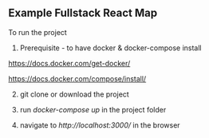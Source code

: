 ## Example Fullstack React Map

To run the project

 1. Prerequisite - to have docker & docker-compose install
 
 https://docs.docker.com/get-docker/
 
 https://docs.docker.com/compose/install/
 
 2. git clone or download the project
 
 3. run *docker-compose up* in the project folder
 
 4. navigate to *http://localhost:3000/* in the browser
